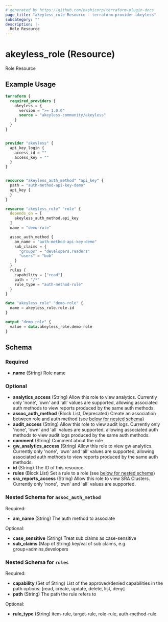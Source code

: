 ```yaml
---
# generated by https://github.com/hashicorp/terraform-plugin-docs
page_title: "akeyless_role Resource - terraform-provider-akeyless"
subcategory: ""
description: |-
  Role Resource
---
```


# akeyless_role (Resource)

Role Resource

## Example Usage

```terraform
terraform {
  required_providers {
    akeyless = {
      version = ">= 1.0.0"
      source = "akeyless-community/akeyless"
    }
  }
}


provider "akeyless" {
  api_key_login {
    access_id = ""
    access_key = ""
  }
}


resource "akeyless_auth_method" "api_key" {
  path = "auth-method-api-key-demo"
  api_key {
  }
}

resource "akeyless_role" "role" {
  depends_on = [
    akeyless_auth_method.api_key
  ]
  name = "demo-role"

  assoc_auth_method {
    am_name = "auth-method-api-key-demo"
    sub_claims = {
      "groups" = "developers,readers"
      "users" = "bob"
    }
  }
  rules {
    capability = ["read"]
    path = "/*"
    rule_type = "auth-method-rule"
  }
}

data "akeyless_role" "demo-role" {
  name = akeyless_role.role.id
}

output "demo-role" {
  value = data.akeyless_role.demo-role
}
```

<!-- schema generated by tfplugindocs -->
## Schema

### Required

- **name** (String) Role name

### Optional

- **analytics_access** (String) Allow this role to view analytics. Currently only 'none', 'own' and 'all' values are supported, allowing associated auth methods to view reports produced by the same auth methods.
- **assoc_auth_method** (Block List, Deprecated) Create an association between role and auth method (see [below for nested schema](#nestedblock--assoc_auth_method))
- **audit_access** (String) Allow this role to view audit logs. Currently only 'none', 'own' and 'all' values are supported, allowing associated auth methods to view audit logs produced by the same auth methods.
- **comment** (String) Comment about the role
- **gw_analytics_access** (String) Allow this role to view gw analytics. Currently only 'none', 'own' and 'all' values are supported, allowing associated auth methods to view reports produced by the same auth methods.
- **id** (String) The ID of this resource.
- **rules** (Block List) Set a rule to a role (see [below for nested schema](#nestedblock--rules))
- **sra_reports_access** (String) Allow this role to view SRA Clusters. Currently only 'none', 'own' and 'all' values are supported.

<a id="nestedblock--assoc_auth_method"></a>
### Nested Schema for `assoc_auth_method`

Required:

- **am_name** (String) The auth method to associate

Optional:

- **case_sensitive** (String) Treat sub claims as case-sensitive
- **sub_claims** (Map of String) key/val of sub claims, e.g group=admins,developers


<a id="nestedblock--rules"></a>
### Nested Schema for `rules`

Required:

- **capability** (Set of String) List of the approved/denied capabilities in the path options: [read, create, update, delete, list, deny]
- **path** (String) The path the rule refers to

Optional:

- **rule_type** (String) item-rule, target-rule, role-rule, auth-method-rule



